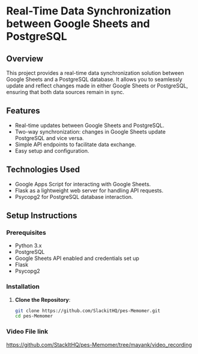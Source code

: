 # Real-Time Data Synchronization between Google Sheets and PostgreSQL

## Overview

This project provides a real-time data synchronization solution between Google Sheets and a PostgreSQL database. It allows you to seamlessly update and reflect changes made in either Google Sheets or PostgreSQL, ensuring that both data sources remain in sync.

## Features

- Real-time updates between Google Sheets and PostgreSQL.
- Two-way synchronization: changes in Google Sheets update PostgreSQL and vice versa.
- Simple API endpoints to facilitate data exchange.
- Easy setup and configuration.

## Technologies Used

- Google Apps Script for interacting with Google Sheets.
- Flask as a lightweight web server for handling API requests.
- Psycopg2 for PostgreSQL database interaction.

## Setup Instructions

### Prerequisites

- Python 3.x
- PostgreSQL
- Google Sheets API enabled and credentials set up
- Flask
- Psycopg2

### Installation

1. **Clone the Repository**:
   ```bash
   git clone https://github.com/SlackitHQ/pes-Memomer.git
   cd pes-Memomer
### Video File link
https://github.com/StackItHQ/pes-Memomer/tree/mayank/video_recording
